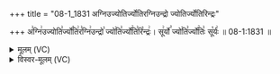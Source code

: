 +++
title = "08-1_1831 अग्निउज्योतिर्ज्योतिरग्निउन्द्रो ज्योतिर्ज्योतिरिन्द्रः"

+++
अ꣣ग्नि꣢उज्योति꣣र्ज्यो꣡ति꣢र꣣ग्नि꣢उन्द्रो꣣ ज्यो꣢ति꣣र्ज्यो꣢ति꣣रि꣡न्द्रः꣢। सू꣢र्यो꣣ ज्यो꣢ति꣣र्ज्यो꣢तिः꣣ सू꣡र्यः꣢ ॥ 08-1:1831 ॥

<details><summary>मूलम् (VC)</summary>

अ꣣ग्नि꣢꣫र्ज्योति꣣र्ज्यो꣡ति꣢र꣣ग्नि꣢꣫रिन्द्रो꣣ ज्यो꣢ति꣣र्ज्यो꣢ति꣣रि꣡न्द्रः꣢ । सू꣢र्यो꣣ ज्यो꣢ति꣣र्ज्यो꣢तिः꣣ सू꣡र्यः꣢ ॥१८३१
</details>

<details><summary>विस्वर-मूलम् (VC)</summary>

अग्निर्ज्योतिर्ज्योतिरग्निरिन्द्रो ज्योतिर्ज्योतिरिन्द्रः । सूर्यो ज्योतिर्ज्योतिः सूर्यः ॥१८३१
</details>